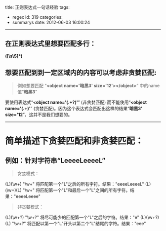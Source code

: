 title: 正则表达式一句话经验
tags:
  - regex
id: 319
categories:
  - summarys
date: 2012-06-03 16:00:24
---

## 在正则表达式里想要匹配多行：

**([\s\S]*)**

## 想要匹配到到一定区域内的内容可以考虑非贪婪匹配:

> 例如想要匹配 “**&lt;object name='暗黑3' size='12'&gt;&lt;/object&gt;**” 中的name值“**暗黑3**”

要使用表达式“**<object name='(.+?)'**” (非贪婪匹配)
  而不能使用“**<object name='(.+)'**” (贪婪匹配)。因为这个表达式会匹配出这样的结果“**暗黑3' size='12**”，这并不是我们想要的。

* * *

# 简单描述下贪婪匹配和非贪婪匹配：

## 例如：针对字符串“**LeeeeLeeeeL**”

> 贪婪模式：

(L)(\w+) "\w+" 将匹配第一个"L"之后的所有字符。结果："eeeeLeeeeL"
  (L)(\w+)(L) "\w+" 将匹配第一个"L"和最后一个"L"之间的所有字符。结果："eeeeLeeee"

> 非贪婪模式：

(L)(\w+?) "\w+?" 将尽可能少的匹配第一个"L"之后的字符。结果："e"
  (L)(\w+?)(L) "\w+?" 将匹配以第一个"L"开头以第二个"L"结尾的字符。结果："eee"